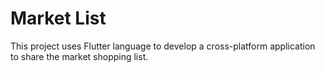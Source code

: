 # Market List

This project uses Flutter language to develop a cross-platform application to share the market shopping list.
